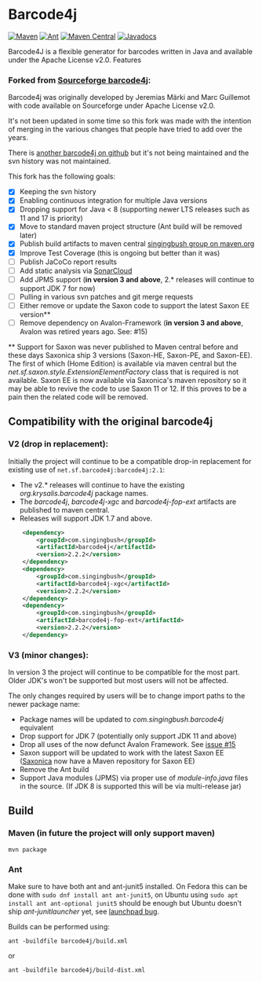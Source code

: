 Barcode4j
=========

[![Maven](https://github.com/SingingBush/barcode4j/actions/workflows/maven.yml/badge.svg)](https://github.com/SingingBush/barcode4j/actions/workflows/maven.yml)
[![Ant](https://github.com/SingingBush/barcode4j/actions/workflows/ant.yml/badge.svg)](https://github.com/SingingBush/barcode4j/actions/workflows/ant.yml)
[![Maven Central](https://maven-badges.herokuapp.com/maven-central/com.singingbush/barcode4j/badge.svg)](https://maven-badges.herokuapp.com/maven-central/com.singingbush/barcode4j)
[![Javadocs](https://www.javadoc.io/badge/com.singingbush/barcode4j.svg)](https://www.javadoc.io/doc/com.singingbush/barcode4j)

Barcode4J is a flexible generator for barcodes written in Java and available under the Apache License v2.0. Features

### Forked from [Sourceforge barcode4j](https://sourceforge.net/p/barcode4j/):

Barcode4j was originally developed by Jeremias Märki and Marc Guillemot with code available on Sourceforge under Apache License v2.0.

It's not been updated in some time so this fork was made with the intention of merging in the various changes that people have tried to add over the years.

There is [another barcode4j on github](https://github.com/jeremycrosbie/barcode4j) but it's not being maintained and the svn history was not maintained.

This fork has the following goals:

 - [x] Keeping the svn history
 - [x] Enabling continuous integration for multiple Java versions
 - [x] Dropping support for Java < 8 (supporting newer LTS releases such as 11 and 17 is priority)
 - [x] Move to standard maven project structure (Ant build will be removed later)
 - [x] Publish build artifacts to maven central [singingbush group on maven.org](https://search.maven.org/search?q=com.singingbush)
 - [x] Improve Test Coverage (this is ongoing but better than it was)
 - [ ] Publish JaCoCo report results
 - [ ] Add static analysis via [SonarCloud](https://sonarcloud.io/summary/overall?id=barcode4j)
 - [ ] Add JPMS support (**in version 3 and above**, 2.* releases will continue to support JDK 7 for now)
 - [ ] Pulling in various svn patches and git merge requests
 - [ ] Either remove or update the Saxon code to support the latest Saxon EE version**
 - [ ] Remove dependency on Avalon-Framework (**in version 3 and above**, Avalon was retired years ago. See: #15)

** Support for Saxon was never published to Maven central before and these days Saxonica ship 3 versions (Saxon-HE, Saxon-PE, and Saxon-EE). The first of which (Home Edition) is available via maven central but the _net.sf.saxon.style.ExtensionElementFactory_ class that is required is not available. Saxon EE is now available via Saxonica's maven repository so it may be able to revive the code to use Saxon 11 or 12. If this proves to be a pain then the related code will be removed.

## Compatibility with the original barcode4j

### V2 (drop in replacement):

Initially the project will continue to be a compatible drop-in replacement for existing use of `net.sf.barcode4j:barcode4j:2.1`:

 - The v2.* releases will continue to have the existing _org.krysalis.barcode4j_ package names.
 - The _barcode4j_, _barcode4j-xgc_ and _barcode4j-fop-ext_ artifacts are published to maven central.
 - Releases will support JDK 1.7 and above.

```xml
    <dependency>
        <groupId>com.singingbush</groupId>
        <artifactId>barcode4j</artifactId>
        <version>2.2.2</version>
    </dependency>
    <dependency>
        <groupId>com.singingbush</groupId>
        <artifactId>barcode4j-xgc</artifactId>
        <version>2.2.2</version>
    </dependency>
    <dependency>
        <groupId>com.singingbush</groupId>
        <artifactId>barcode4j-fop-ext</artifactId>
        <version>2.2.2</version>
    </dependency>
```

### V3 (minor changes):

In version 3 the project will continue to be compatible for the most part. Older JDK's won't be supported but most users will not be affected.

The only changes required by users will be to change import paths to the newer package name:

 - Package names will be updated to _com.singingbush.barcode4j_ equivalent
 - Drop support for JDK 7 (potentially only support JDK 11 and above)
 - Drop all uses of the now defunct Avalon Framework. See [issue #15](https://github.com/SingingBush/barcode4j/issues/15)
 - Saxon support will be updated to work with the latest Saxon EE ([Saxonica](https://www.saxonica.com/) now have a Maven repository for Saxon EE)
 - Remove the Ant build
 - Support Java modules (JPMS) via proper use of _module-info.java_ files in the source. (If JDK 8 is supported this will be via multi-release jar)

## Build

### Maven (in future the project will only support maven)

```
mvn package
```

### Ant

Make sure to have both ant and ant-junit5 installed. On Fedora this can be done with `sudo dnf install ant ant-junit5`, on Ubuntu using `sudo apt install ant ant-optional junit5` should be enough but Ubuntu doesn't ship _ant-junitlauncher_ yet, see [launchpad bug](https://bugs.launchpad.net/ubuntu/+source/ant/+bug/1998045).

Builds can be performed using:

```
ant -buildfile barcode4j/build.xml
```

or

```
ant -buildfile barcode4j/build-dist.xml
```
